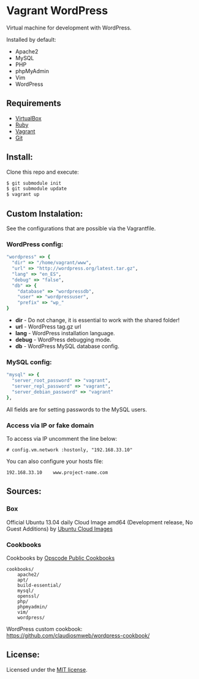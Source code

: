 # Vagrant WordPress #

Virtual machine for development with WordPress.

Installed by default:

* Apache2
* MySQL
* PHP
* phpMyAdmin
* Vim
* WordPress

## Requirements ##

* [VirtualBox](https://www.virtualbox.org/)
* [Ruby](http://www.ruby-lang.org)
* [Vagrant](http://vagrantup.com/)
* [Git](http://git-scm.com/)

## Install: ##

Clone this repo and execute:

```bash
$ git submodule init
$ git submodule update
$ vagrant up
```

## Custom Instalation: ##

See the configurations that are possible via the Vagrantfile.

### WordPress config: ###

```ruby
"wordpress" => {
  "dir" => "/home/vagrant/www",
  "url" => "http://wordpress.org/latest.tar.gz",
  "lang" => "en_ES",
  "debug" => "false",
  "db" => {
    "database" => "wordpressdb",
    "user" => "wordpressuser",
    "prefix" => "wp_"
}
```

* **dir** - Do not change, it is essential to work with the shared folder!
* **url** - WordPress tag.gz url
* **lang** - WordPress installation language.
* **debug** - WordPress debugging mode.
* **db** - WordPress MySQL database config.

### MySQL config: ###

```ruby
"mysql" => {
  "server_root_password" => "vagrant",
  "server_repl_password" => "vagrant",
  "server_debian_password" => "vagrant"
},
```

All fields are for setting passwords to the MySQL users.

### Access via IP or fake domain ###

To access via IP uncomment the line below:

    # config.vm.network :hostonly, "192.168.33.10"

You can also configure your hosts file:

    192.168.33.10    www.project-name.com

## Sources: ##

### Box ###

Official Ubuntu 13.04 daily Cloud Image amd64 (Development release, No Guest Additions) by [Ubuntu Cloud Images](http://cloud-images.ubuntu.com/)

### Cookbooks ###

Cookbooks by [Opscode Public Cookbooks](https://github.com/opscode-cookbooks/)

    cookbooks/
        apache2/
        apt/
        build-essential/
        mysql/
        openssl/
        php/
        phpmyadmin/
        vim/
        wordpress/

WordPress custom cookbook: <https://github.com/claudiosmweb/wordpress-cookbook/>

## License: ##

Licensed under the [MIT license](http://opensource.org/licenses/mit-license.php).
